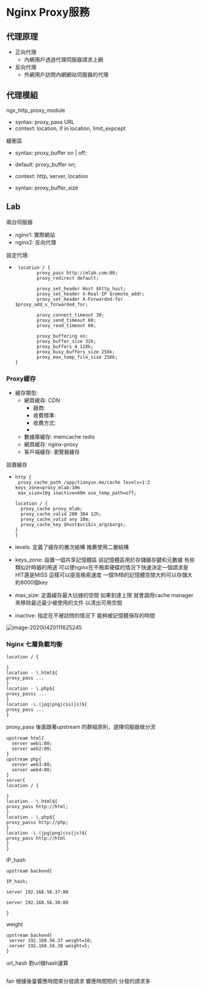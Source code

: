 # Nginx Proxy服務

## 代理原理

* 正向代理
  * 內網用戶透過代理伺服器請求上網
* 反向代理
  * 外網用戶訪問內網網站伺服器的代理

## 代理模組

ngx_http_proxy_module

* syntax: proxy_pass URL
* context: location, if in location, limit_expcept

緩衝區

* syntax: proxy_buffer on | off;
* default: proxy_buffer on;

* context: http, server, location

* syntax: proxy_buffer_size



## Lab

兩台伺服器

* nginx1: 實際網站
* nginx2: 反向代理

設定代理:

* ```
   location / {
          proxy_pass http://mlab.com:80;
          proxy_redirect default;
    
          proxy_set_header Host $http_host;
          proxy_set_header X-Real-IP $remote_addr;
          proxy_set_header X-Forwarded-for $proxy_add_x_forwarded_for;
    
          proxy_connect_timeout 30;
          proxy_send_timeout 60;
          proxy_read_timeout 60;
    
          proxy_buffering on;
          proxy_buffer_size 32k;
          proxy_buffers 4 128k;
          proxy_busy_buffers_size 256k;
          proxy_max_temp_file_size 256k;
  }
  ```

### Proxy緩存

* 緩存類型:
  * 網頁緩存: CDN
    * 廠商:
    * 收費標準:
    * 收費方式:
    * 
  * 數據庫緩存: memcache redis
  * 網頁緩存: nginx-proxy
  * 客戶端緩存: 瀏覽器緩存

設置緩存

* ```
  http {
   proxy_cache_path /app/tianyun.me/cache levels=1:2 keys_zone=proxy_mlab:10m
   max_size=10g inactive=60m use_temp_path=off;
  
  location / {
  	proxy_cache proxy_mlab;
  	proxy_cache_valid 200 304 12h;
  	proxy_cache_valid any 10m;
  	proxy_cache_key $host$uri$is_args$args;
  }
  }
  ```

* levels: 定義了緩存的層次結構 推薦使用二層結構

* keys_zone: 設置一個共享記憶體區 該記憶體區用於存儲緩存鍵和元數據 有些類似計時器的用途 可以使nginx在不檢索硬碟的情況下快速決定一個請求是HIT還是MISS 這樣可以提高檢索速度 一個1MB的記憶體空間大約可以存儲大約8000個key

*  max_size: 定義緩存最大佔據的空間 如果到達上限 就會調用cache manager來移除最近最少被使用的文件 以清出可用空間

* inactive: 指定在不被訪問的情況下 能夠被記憶體保存的時間

![image-20200420111625245](C:\Users\bited\AppData\Roaming\Typora\typora-user-images\image-20200420111625245.png)

### Nginx 七層負載均衡

```
location / {
   
}
location - \.html${
proxy_pass ...
}
location - \.php${
proxy_passs ...
}
location -\.(jpg|png|css|js)${
proxy_pass ...
}
```

proxy_pass 後面跟著upstream 的群組原則，選擇伺服器做分流

```
upstream html{
  server web1:80;
  server web2:80;
}
upstream php{
  server web3:80;
  server web4:80;
}
server{
location / {
   
}
location - \.html${
proxy_pass http://html;
}
location - \.php${
proxy_passs http://php;
}
location -\.(jpg|png|css|js)${
proxy_pass http://html
}
}
```

IP_hash

```
upstream backend{

IP_hash;

server 192.168.56.37:80

server 192.168.56.38:80

}
```

weight

```
upstream backend{
 server 192.168.56.37 weight=10;
 server 192.168.56.38 weight=5;
}
```

url_hash 對url做hash運算

```

```

fair 根據後臺響應時間來分發請求 響應時間短的 分發的請求多



